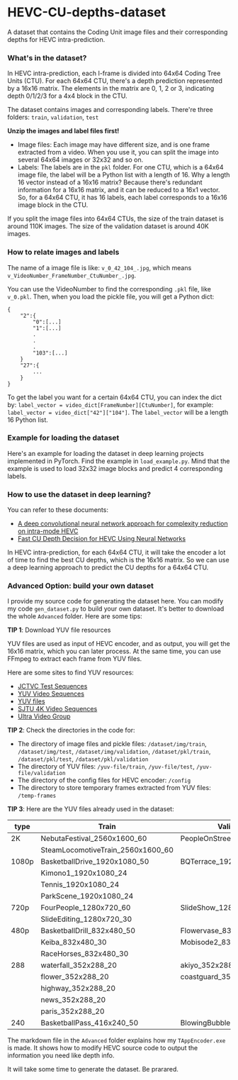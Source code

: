 # HEVC-CU-depths-dataset
A dataset that contains the Coding Unit image files and their corresponding depths for HEVC intra-prediction.

### What's in the dataset?

In HEVC intra-prediction, each I-frame is divided into 64x64 Coding Tree Units (CTU). For each 64x64 CTU, there's a depth prediction represented by a 16x16 matrix. The elements in the matrix are 0, 1, 2 or 3, indicating depth 0/1/2/3 for a 4x4 block in the CTU.

The dataset contains images and corresponding labels. There're three folders: ```train```, ```validation```, ```test```

**Unzip the images and label files first!**

- Image files: Each image may have different size, and is one frame extracted from a video. When you use it, you can split the image into several 64x64 images or 32x32 and so on.
- Labels: The labels are in the ```pkl``` folder. For one CTU, which is a 64x64 image file, the label will be a Python list with a length of 16. Why a length 16 vector instead of a 16x16 matrix? Because there's redundant information for a 16x16 matrix, and it can be reduced to a 16x1 vector. So, for a 64x64 CTU, it has 16 labels, each label corresponds to a 16x16 image block in the CTU.

If you split the image files into 64x64 CTUs, the size of the train dataset is around 110K images. The size of the validation dataset is around 40K images.

### How to relate images and labels

The name of a image file is like: ```v_0_42_104_.jpg```, which means ```v_VideoNumber_FrameNumber_CtuNumber_.jpg```.

You can use the VideoNumber to find the corresponding ```.pkl``` file, like ```v_0.pkl```. Then, when you load the pickle file, you will get a Python dict:
```
{
    "2":{
        "0":[...]
        "1":[...]
        .
        .
        .
        "103":[...]
    }
    "27":{
        ...
    }
}
```

To get the label you want for a certain 64x64 CTU, you can index the dict by: ```label_vector = video_dict[FrameNumber][CtuNumber]```, for example: ```label_vector = video_dict["42"]["104"]```. The ```label_vector``` will be a length 16 Python list.

### Example for loading the dataset

Here's an example for loading the dataset in deep learning projects implemented in PyTorch. Find the example in ```load_example.py```. Mind that the example is used to load 32x32 image blocks and predict 4 corresponding labels.

### How to use the dataset in deep learning?

You can refer to these documents:

- [A deep convolutional neural network approach for complexity reduction on intra-mode HEVC](https://ieeexplore.ieee.org/document/8019316)
- [Fast CU Depth Decision for HEVC Using Neural Networks](https://ieeexplore.ieee.org/document/8361836)

In HEVC intra-prediction, for each 64x64 CTU, it will take the encoder a lot of time to find the best CU depths, which is the 16x16 matrix. So we can use a deep learning approach to predict the CU depths for a 64x64 CTU.

### Advanced Option: build your own dataset

I provide my source code for generating the dataset here. You can modify my code ```gen_dataset.py``` to build your own dataset. It's better to download the whole ```Advanced``` folder. Here are some tips:

**TIP 1**: Download YUV file resources

YUV files are used as input of HEVC encoder, and as output, you will get the 16x16 matrix, which you can later process. At the same time, you can use FFmpeg to extract each frame from YUV files.

Here are some sites to find YUV resources:

- [JCTVC Test Sequences](http://www.ucodec.com/resources.html)
- [YUV Video Sequences](http://trace.eas.asu.edu/yuv/)
- [YUV files](http://www.sunrayimage.com/examples.html)
- [ SJTU 4K Video Sequences](http://medialab.sjtu.edu.cn/web4k/index.html)
- [Ultra Video Group](http://ultravideo.cs.tut.fi/#testsequences)

**TIP 2**: Check the directories in the code for:
- The directory of image files and pickle files: ```/dataset/img/train```, ```/dataset/img/test```, ```/dataset/img/validation```, ```/dataset/pkl/train```, ```/dataset/pkl/test```, ```/dataset/pkl/validation```
- The directory of YUV files: ```/yuv-file/train```, ```/yuv-file/test```, ```/yuv-file/validation```
- The directory of the config files for HEVC encoder: ```/config```
- The directory to store temporary frames extracted from YUV files: ```/temp-frames```

**TIP 3**: Here are the YUV files already used in the dataset:

| type  |               Train               |         Validation          |              Test              |
| ----- | --------------------------------- | --------------------------- | ------------------------------ |
| 2K    | NebutaFestival_2560x1600_60       | PeopleOnStreet_2560x1600_30 | Traffic_2560x1600_30           |
|       | SteamLocomotiveTrain_2560x1600_60 |                             |                                |
| 1080p | BasketballDrive_1920x1080_50      | BQTerrace_1920x1080_60      | Cactus_1920x1080_50            |
|       | Kimono1_1920x1080_24              |                             |                                |
|       | Tennis_1920x1080_24               |                             |                                |
|       | ParkScene_1920x1080_24            |                             |                                |
| 720p  | FourPeople_1280x720_60            | SlideShow_1280x720_20       | KristenAndSara_1280x720_60     |
|       | SlideEditing_1280x720_30          |                             |                                |
| 480p  | BasketballDrill_832x480_50        | Flowervase_832x480_30       | BQMall_832x480_60              |
|       | Keiba_832x480_30                  | Mobisode2_832x480_30        | PartyScene_832x480_50          |
|       | RaceHorses_832x480_30             |                             |                                |
| 288   | waterfall_352x288_20              | akiyo_352x288_20            | container_352x288_20           |
|       | flower_352x288_20                 | coastguard_352x288_20       |                                |
|       | highway_352x288_20                |                             |  |
|       | news_352x288_20                   |                             |                                |
|       | paris_352x288_20                  |                             |                                |
| 240   | BasketballPass_416x240_50         | BlowingBubbles_416x240_50   | BQSquare_416x240_60            |

The markdown file in the ```Advanced``` folder explains how my ```TAppEncoder.exe``` is made. It shows how to modify HEVC source code to output the information you need like depth info.

It will take some time to generate the dataset. Be prarared.
